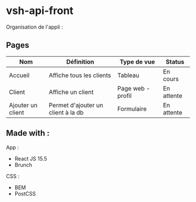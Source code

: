 # vsh-api-front

Organisation de l'appli :

## Pages

| Nom | Définition | Type de vue | Status |
| --- | ---------- | ----------- | ------ |
| Accueil | Affiche tous les clients | Tableau | En cours |
| Client | Affiche un client | Page web - profil | En attente |
| Ajouter un client | Permet d'ajouter un client à la db | Formulaire | En attente |

## Made with :

App :
- React JS 15.5
- Brunch

CSS :
- BEM
- PostCSS
